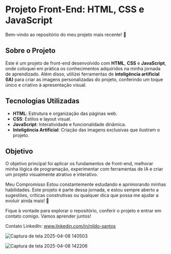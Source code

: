 # Projeto Front-End: HTML, CSS e JavaScript

Bem-vindo ao repositório do meu projeto mais recente! 🎉

## Sobre o Projeto
Este é um projeto de front-end desenvolvido com **HTML**, **CSS** e **JavaScript**, onde coloquei em prática os conhecimentos adquiridos na minha jornada de aprendizado.
Além disso, utilizei ferramentas de **inteligência artificial (IA)** para criar as imagens personalizadas do projeto, conferindo um toque único e criativo à apresentação visual.

## Tecnologias Utilizadas
- **HTML**: Estrutura e organização das páginas web.
- **CSS**: Estilos e layout visual.
- **JavaScript**: Interatividade e funcionalidade dinâmica.
- **Inteligência Artificial**: Criação das imagens exclusivas que ilustram o projeto.

## Objetivo
O objetivo principal foi aplicar os fundamentos de front-end, melhorar minha lógica de programação, experimentar com ferramentas de IA e criar um projeto visualmente atrativo e interativo.

Meu Compromisso
Estou constantemente estudando e aprimorando minhas habilidades. Este projeto é parte dessa jornada, e estou sempre aberto a sugestões, críticas construtivas ou qualquer dica que possa me ajudar a evoluir ainda mais! 🚀

Fique à vontade para explorar o repositório, conferir o projeto e entrar em contato comigo. Vamos aprender juntos!

Contato
LinkedIn: www.linkedin.com/in/nildo-santos

![Captura de tela 2025-04-08 140503](https://github.com/user-attachments/assets/b06a24bf-adc2-49f7-9a13-18d2bc005df6)


![Captura de tela 2025-04-08 142206](https://github.com/user-attachments/assets/d17d80a1-4308-40ff-acae-ce5bbd8eb055)

